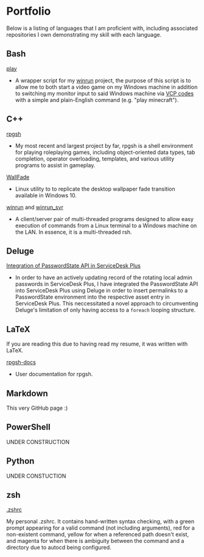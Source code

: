 # Portfolio
Below is a listing of languages that I am proficient with, including associated repositories I own demonstrating my skill with each language.

## Bash
[play](https://github.com/TheMohawkNinja/play)

- A wrapper script for my [winrun](https://github.com/themohawkninja/winrun) project, the purpose of this script is to allow me to both start a video game on my Windows machine in addition to switching my monitor input to said Windows machine via [VCP codes](https://en.wikipedia.org/wiki/Monitor_Control_Command_Set) with a simple and plain-English command (e.g. "play minecraft").

## C++
[rpgsh](https://github.com/TheMohawkNinja/rpgsh)

- My most recent and largest project by far, rpgsh is a shell environment for playing roleplaying games, including object-oriented data types, tab completion, operator overloading, templates, and various utility programs to assist in gameplay.

[WallFade](https://github.com/TheMohawkNinja/WallFade)

- Linux utility to to replicate the desktop wallpaper fade transition available in Windows 10.

[winrun](https://github.com/TheMohawkNinja/winrun) and 
[winrun_svr](https://github.com/TheMohawkNinja/winrun_svr)

- A client/server pair of multi-threaded programs designed to allow easy execution of commands from a Linux terminal to a Windows machine on the LAN. In essence, it is a multi-threaded rsh.

## Deluge

[Integration of PasswordState API in ServiceDesk Plus](https://github.com/TheMohawkNinja/SDP_PS_Integration/tree/master)

- In order to have an actively updating record of the rotating local admin passwords in ServiceDesk Plus, I have integrated the PasswordState API into ServiceDesk Plus using Deluge in order to insert permalinks to a PasswordState environment into the respective asset entry in ServiceDesk Plus. This neccessitated a novel approach to circumventing Deluge's limitation of only having access to a `foreach` looping structure.

## LaTeX

If you are reading this due to having read my resume, it was written with LaTeX.

[rpgsh-docs](https://github.com/TheMohawkNinja/rpgsh-docs)

- User documentation for rpgsh.

## Markdown

This very GitHub page :)

## PowerShell

UNDER CONSTRUCTION

## Python

UNDER CONSTUCTION

## zsh

[.zshrc](https://github.com/TheMohawkNinja/.zshrc)

My personal .zshrc. It contains hand-written syntax checking, with a green prompt appearing for a valid command (not including arguments), red for a non-existent command, yellow for when a referenced path doesn't exist, and magenta for when there is ambiguity between the command and a directory due to autocd being configured.

